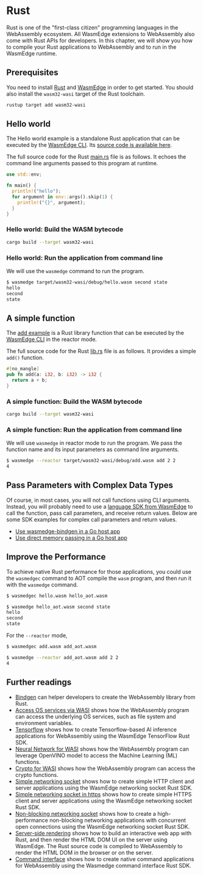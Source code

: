 # Rust

Rust is one of the "first-class citizen" programming languages in the WebAssembly ecosystem. All WasmEdge extensions to WebAssembly also come with Rust APIs for developers.
In this chapter, we will show you how to compile your Rust applications to WebAssembly and to run in the WasmEdge runtime.

## Prerequisites

You need to install [Rust](https://www.rust-lang.org/tools/install) and [WasmEdge](../quick_start/install.md) in order to get started.
You should also install the `wasm32-wasi` target of the Rust toolchain.

```bash
rustup target add wasm32-wasi
```

## Hello world

The Hello world example is a standalone Rust application that can be executed by the [WasmEdge CLI](../cli.md). Its [source code is available here](https://github.com/second-state/wasm-learning/tree/master/cli/hello).

The full source code for the Rust [main.rs](https://github.com/second-state/wasm-learning/blob/master/cli/hello/src/main.rs) file is as follows.
It echoes the command line arguments passed to this program at runtime.

```rust
use std::env;

fn main() {
  println!("hello");
  for argument in env::args().skip(1) {
    println!("{}", argument);
  }
}
```

### Hello world: Build the WASM bytecode

```bash
cargo build --target wasm32-wasi
```

### Hello world: Run the application from command line

We will use the `wasmedge` command to run the program.

```bash
$ wasmedge target/wasm32-wasi/debug/hello.wasm second state
hello
second
state
```

## A simple function

The [add example](https://github.com/second-state/wasm-learning/tree/master/cli/add) is a Rust library function that can be executed by the [WasmEdge CLI](../cli/wasmedge.md) in the reactor mode.

The full source code for the Rust [lib.rs](https://github.com/second-state/wasm-learning/blob/master/cli/add/src/lib.rs) file is as follows.
It provides a simple `add()` function.

```rust
#[no_mangle]
pub fn add(a: i32, b: i32) -> i32 {
  return a + b;
}
```

### A simple function: Build the WASM bytecode

```bash
cargo build --target wasm32-wasi
```

### A simple function: Run the application from command line

We will use `wasmedge` in reactor mode to run the program. We pass the function name and its input parameters as command line arguments.

```bash
$ wasmedge --reactor target/wasm32-wasi/debug/add.wasm add 2 2
4
```

## Pass Parameters with Complex Data Types

Of course, in most cases, you will not call functions using CLI arguments.
Instead, you will probably need to use a [language SDK from WasmEdge](../sdk.md) to call the function, pass call parameters, and receive return values.
Below are some SDK examples for complex call parameters and return values.

* [Use wasmedge-bindgen in a Go host app](../sdk/go/function.md)
* [Use direct memory passing in a Go host app](../sdk/go/memory.md)

## Improve the Performance

To achieve native Rust performance for those applications, you could use the `wasmedgec` command to AOT compile the `wasm` program, and then run it with the `wasmedge` command.

```bash
$ wasmedgec hello.wasm hello_aot.wasm

$ wasmedge hello_aot.wasm second state
hello
second
state
```

For the `--reactor` mode,

```bash
$ wasmedgec add.wasm add_aot.wasm

$ wasmedge --reactor add_aot.wasm add 2 2
4
```

## Further readings

* [Bindgen](rust/bindgen.md) can helper developers to create the WebAssembly library from Rust.
* [Access OS services via WASI](rust/wasi.md) shows how the WebAssembly program can access the underlying OS services, such as file system and environment variables.
* [Tensorflow](rust/tensorflow.md) shows how to create Tensorflow-based AI inference applications for WebAssembly using the WasmEdge TensorFlow Rust SDK.
* [Neural Network for WASI](rust/wasinn.md) shows how the WebAssembly program can leverage OpenVINO model to access the Machine Learning (ML) functions.
* [Crypto for WASI](rust/wasicrypto.md) shows how the WebAssembly program can access the crypto functions.
* [Simple networking socket](rust/networking.md) shows how to create simple HTTP client and server applications using the WasmEdge networking socket Rust SDK.
* [Simple networking socket in https](rust/networking-https.md) shows how to create simple HTTPS client and server applications using the WasmEdge networking socket Rust SDK.
* [Non-blocking networking socket](rust/networking-nonblocking.md) shows how to create a high-performance non-blocking networking applications with concurrent open connections using the WasmEdge networking socket Rust SDK.
* [Server-side rendering](rust/ssr.md) shows how to build an interactive web app with Rust, and then render the HTML DOM UI on the server using WasmEdge. The Rust source code is compiled to WebAssembly to render the HTML DOM in the browser or on the server.
* [Command interface](rust/command.md) shows how to create native command applications for WebAssembly using the Wasmedge command interface Rust SDK.
